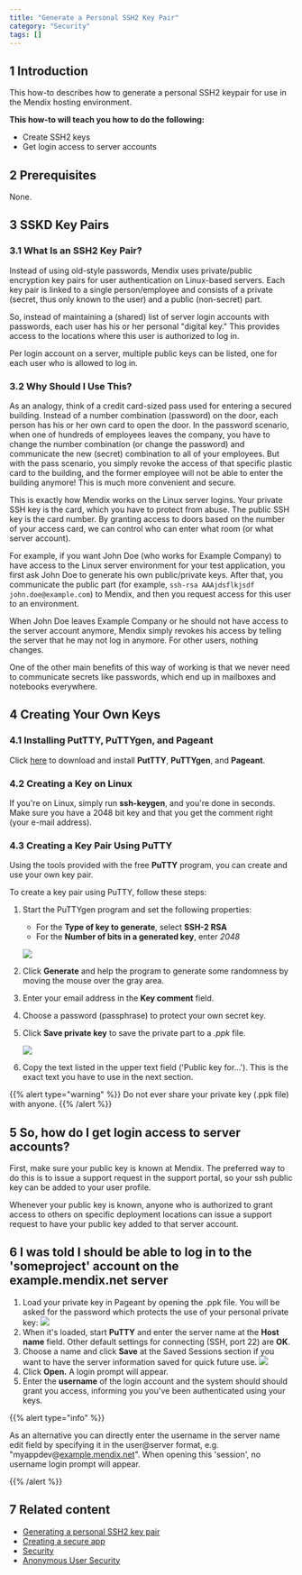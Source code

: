 ```yaml
---
title: "Generate a Personal SSH2 Key Pair"
category: "Security"
tags: []
---
```


## 1 Introduction

This how-to describes how to generate a personal SSH2 keypair for use in the Mendix hosting environment.

**This how-to will teach you how to do the following:**

* Create SSH2 keys
* Get login access to server accounts

## 2 Prerequisites

None.

## 3 SSKD Key Pairs

### 3.1 What Is an SSH2 Key Pair?

Instead of using old-style passwords, Mendix uses private/public encryption key pairs for user authentication on Linux-based servers. Each key pair is linked to a single person/employee and consists of a private (secret, thus only known to the user) and a public (non-secret) part.

So, instead of maintaining a (shared) list of server login accounts with passwords, each user has his or her personal "digital key." This provides access to the locations where this user is authorized to log in.

Per login account on a server, multiple public keys can be listed, one for each user who is allowed to log in.

### 3.2 Why Should I Use This?

As an analogy, think of a credit card-sized pass used for entering a secured building. Instead of a number combination (password) on the door, each person has his or her own card to open the door. In the password scenario, when one of hundreds of employees leaves the company, you have to change the number combination (or change the password) and communicate the new (secret) combination to all of your employees. But with the pass scenario, you simply revoke the access of that specific plastic card to the building, and the former employee will not be able to enter the building anymore! This is much more convenient and secure.

This is exactly how Mendix works on the Linux server logins. Your private SSH key is the card, which you have to protect from abuse. The public SSH key is the card number. By granting access to doors based on the number of your access card, we can control who can enter what room (or what server account).

For example, if you want John Doe (who works for Example Company) to have access to the Linux server environment for your test application, you first ask John Doe to generate his own public/private keys. After that, you communicate the public part (for example, `ssh-rsa AAAjdsflkjsdf john.doe@example.com`) to Mendix, and then you request access for this user to an environment.

When John Doe leaves Example Company or he should not have access to the server account anymore, Mendix simply revokes his access by telling the server that he may not log in anymore. For other users, nothing changes.

One of the other main benefits of this way of working is that we never need to communicate secrets like passwords, which end up in mailboxes and notebooks everywhere.

## 4 Creating Your Own Keys

### 4.1 Installing PutTTY, PuTTYgen, and Pageant

Click [here](http://www.chiark.greenend.org.uk/~sgtatham/putty/download.html) to download and install **PutTTY**, **PuTTYgen**, and **Pageant**.

### 4.2 Creating a Key on Linux

If you're on Linux, simply run **ssh-keygen**, and you're done in seconds. Make sure you have a 2048 bit key and that you get the comment right (your e-mail address).

### 4.3 Creating a Key Pair Using PuTTY

Using the tools provided with the free **PuTTY** program, you can create and use your own key pair.

To create a key pair using PuTTY, follow these steps:

1. Start the PuTTYgen program and set the following properties:

    * For the **Type of key to generate**, select **SSH-2 RSA**
    * For the **Number of bits in a generated key**, enter *2048*

    ![](attachments/18448714/18581513.png)

2. Click **Generate** and help the program to generate some randomness by moving the mouse over the gray area.
3. Enter your email address in the **Key comment** field.
4. Choose a password (passphrase) to protect your own secret key.
5. Click **Save private key** to save the private part to a *.ppk* file.

    ![](attachments/18448714/18581512.png)

6.  Copy the text listed in the upper text field ('Public key for...'). This is the exact text you have to use in the next section.

{{% alert type="warning" %}}
Do not ever share your private key (.ppk file) with anyone.
{{% /alert %}}

## 5 So, how do I get login access to server accounts?

First, make sure your public key is known at Mendix. The preferred way to do this is to issue a support request in the support portal, so your ssh public key can be added to your user profile.

Whenever your public key is known, anyone who is authorized to grant access to others on specific deployment locations can issue a support request to have your public key added to that server account.

## 6 I was told I should be able to log in to the 'someproject' account on the example.mendix.net server

1.  Load your private key in Pageant by opening the .ppk file. You will be asked for the password which protects the use of your personal private key:
![](attachments/18448714/18581511.png)
2.  When it's loaded, start **PuTTY** and enter the server name at the **Host name** field. Other default settings for connecting (SSH, port 22) are **OK**.
3.  Choose a name and click **Save** at the Saved Sessions section if you want to have the server information saved for quick future use.
    ![](attachments/18448714/18581510.png) 
4.  Click **Open.** A login prompt will appear.
5.  Enter the **username** of the login account and the system should should grant you access, informing you you've been authenticated using your keys.

{{% alert type="info" %}}

As an alternative you can directly enter the username in the server name edit field by specifying it in the user@server format, e.g. "myappdev@[example.mendix.net](http://example.mendix.net)". When opening this 'session', no username login prompt will appear.

{{% /alert %}}

## 7 Related content

*   [Generating a personal SSH2 key pair](generating-a-personal-ssh2-key-pair)
*   [Creating a secure app](create-a-secure-app)
*   [Security](security)
*   [Anonymous User Security](set-up-anonymous-user-security)

